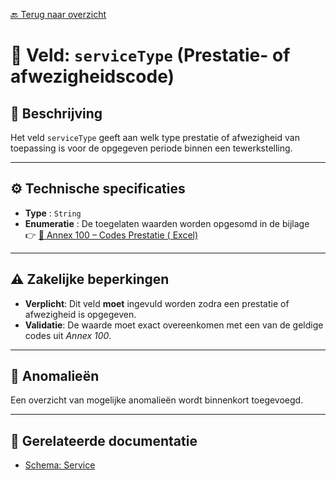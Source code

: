 [🔙 Terug naar overzicht](../README.md)

# 🧩 Veld: `serviceType` (Prestatie- of afwezigheidscode)

## 📝 Beschrijving

Het veld `serviceType` geeft aan welk type prestatie of afwezigheid van toepassing is voor de opgegeven periode binnen
een tewerkstelling.

---

## ⚙️ Technische specificaties

- **Type** : `String`
- **Enumeratie** : De toegelaten waarden worden opgesomd in de bijlage  
  👉 <a href="../../../technical_specs/Annex/annex100_service_code.xlsx" target="_blank">📂 Annex 100 – Codes Prestatie (
  Excel)</a>

---

## ⚠️ Zakelijke beperkingen

- **Verplicht**: Dit veld **moet** ingevuld worden zodra een prestatie of afwezigheid is opgegeven.
- **Validatie**: De waarde moet exact overeenkomen met een van de geldige codes uit *Annex 100*.

---

## 🧪 Anomalieën

Een overzicht van mogelijke anomalieën wordt binnenkort toegevoegd.

---

## 📎 Gerelateerde documentatie

- [Schema: Service](../schema/schema_service.md)
